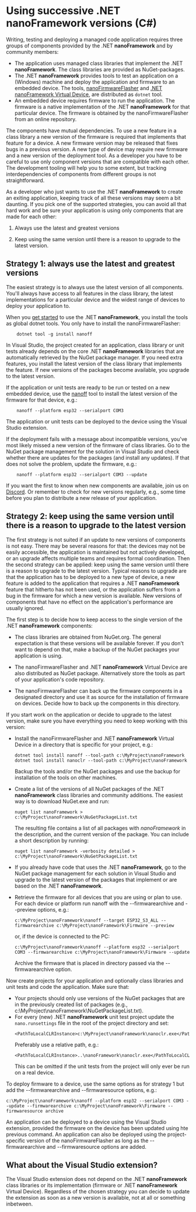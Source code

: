 # Using successive .NET nanoFramework versions (C#)

Writing, testing and deploying a managed code application requires three groups of components provided by the .NET **nanoFramework** and by community members:

- The application uses managed class libraries that implement the .NET **nanoFramework**. The class libraries are provided as NuGet-packages.
- The .NET **nanoFramework** provides tools to test an application on a (Windows) machine and deploy the application and firmware to an embedded device. The tools, [nanoFirmwareFlasher](getting-started-managed#uploading-the-firmware-to-the-board-using-nanofirmwareflasher) and [.NET nanoFramework Virtual Device](virtual-device), are distributed as `dotnet` tool.
- An embedded device requires firmware to run the application. The firmware is a native implementation of the .NET **nanoFramework** for that particular device. The firmware is obtained by the nanoFirmwareFlasher from an online repository.

The components have mutual dependencies. To use a new feature in a class library a new version of the firmware is required that implements that feature for a device. A new firmware version may be released that fixes bugs in a previous version. A new type of device may require new firmware and a new version of the deployment tool. As a developer you have to be careful to use only component versions that are compatible with each other. The development tooling will help you to some extent, but tracking interdependencies of components from different groups is not straightforward. 

As a developer who just wants to use the .NET **nanoFramework** to create an exiting application, keeping track of all these versions may seem a bit daunting. If you pick one of the supported strategies, you can avoid all that hard work and be sure your application is using only components that are made for each other:

1. Always use the latest and greatest versions

2. Keep using the same version until there is a reason to upgrade to the latest version.

## Strategy 1: always use the latest and greatest versions
The easiest strategy is to always use the latest version of all components. You'll always have access to all features in the class library, the latest implementations for a particular device and the widest range of devices to deploy your application to.

When you [get started](getting-started-managed) to use the .NET **nanoFramework**, you install the tools as global dotnet tools. You only have to install the nanoFirmwareFlasher:

```
	dotnet tool -g install nanoff
```

In Visual Studio, the project created for an application, class library or unit tests already depends on the core .NET **nanoFramework** libraries that are automatically retrieved by the NuGet package manager. If you need extra features, you install the latest version of the class library that implements the feature. If new versions of the packages become available, you upgrade to the latest version.

If the application or unit tests are ready to be run or tested on a new embedded device, use the [nanoff](https://github.com/nanoframework/nanoFirmwareFlasher) tool to install the latest version of the firmware for that device, e.g.:
```
	nanoff --platform esp32 --serialport COM3 
```
The application or unit tests can be deployed to the device using the Visual Studio extension.

If the deployment fails with a message about incompatible versions, you've most likely missed a new version of the firmware of class libraries. Go to the NuGet package management for the solution in Visual Studio and check whether there are updates for the packages (and install any updates). If that does not solve the problem, update the firmware, e.g.:
```
	nanoff --platform esp32 --serialport COM3 --update
```

If you want the first to know when new components are available, join us on [Discord](../contact-2). Or remember to check for new versions regularly, e.g., some time before you plan to distribute a new release of your application. 

## Strategy 2: keep using the same version until there is a reason to upgrade to the latest version
The first strategy is not suited if an update to new versions of components is not easy. There may be several reasons for that: the devices may not be easily accessible, the application is maintained but not actively developed, or an upgrade affects multiple teams and requires formal coordination. Then the second strategy can be applied: keep using the same version until there is a reason to upgrade to the latest version. Typical reasons to upgrade are that the application has to be deployed to a new type of device, a new feature is added to the application that requires a .NET **nanoFramework** feature that hitherto has not been used, or the application suffers from a bug in the firmware for which a new version is available. New versions of components that have no effect on the application's performance are usually ignored.

The first step is to decide how to keep access to the single version of the .NET **nanoFramework** components:

- The class libraries are obtained from NuGet.org. The general expectation is that these versions will be available forever. If you don't want to depend on that, make a backup of the NuGet packages your application is using.

- The nanoFirmwareFlasher and .NET **nanoFramework** Virtual Device are also distributed as NuGet package. Alternatively store the tools as part of your application's code repository.

- The nanoFirmwareFlasher can back up the firmware components in a designated directory and use it as source for the installation of firmware on devices. Decide how to back up the components in this directory.

If you start work on the application or decide to upgrade to the latest version, make sure you have everything you need to keep working with this version:

- Install the nanoFirmwareFlasher and .NET **nanoFramework** Virtual Device in a directory that is specific for your project, e.g.:
	```
	dotnet tool install nanoff --tool-path c:\MyProject\nanoFramework
	dotnet tool install nanoclr --tool-path c:\MyProject\nanoFramework
	```
	Backup the tools and/or the NuGet packages and use the backup for installation of the tools on other machines.

- Create a list of the versions of all NuGet packages of the .NET **nanoFramework** class libraries and community additions. The easiest way is to download NuGet.exe and run:
	```
	nuget list nanoFramework > c:\MyProject\nanoFramework\NuGetPackageList.txt
	```
	The resulting file contains a list of all packages with *nanoFramework* in the description, and the current version of the package. You can include a short description by running:
	```
	nuget list nanoFramework -verbosity detailed > c:\MyProject\nanoFramework\NuGetPackageList.txt
	```

- If you already have code that uses the .NET **nanoFramework**, go to the NuGet package management for each solution in Visual Studio and upgrade to the latest version of the packages that implement or are based on the .NET **nanoFramework**.

- Retrieve the firmware for all devices that you are using or plan to use. For each device or platform run nanoff with the --firmwarearchive and --preview options, e.g.:
	```
	c:\MyProject\nanoFramework\nanoff --target ESP32_S3_ALL --firmwarearchive c:\MyProject\nanoFramework\Firmware --preview
	```
	or, if the device is connected to the PC:
	```
	c:\MyProject\nanoFramework\nanoff --platform esp32 --serialport COM3 --firmwarearchive c:\MyProject\nanoFramework\Firmware --update
	```
	Archive the firmware that is placed in directory passed via the --firmwarearchive option.

Now create projects for your application and optionally class libraries and unit tests and code the application. Make sure that:

- Your projects should only use versions of the NuGet packages that are in the previously created list of packages (e.g., c:\MyProject\nanoFramework\NuGetPackageList.txt).
- For every (new) .NET **nanoFramework** unit test project update the `nano.runsettings` file in the root of the project directory and set:
	```
	<PathToLocalCLRInstance>c:\MyProject\nanoFramework\nanoclr.exe</PathToLocalCLRInstance>
	```
	Preferably use a relative path, e.g.:
	```
	<PathToLocalCLRInstance>..\nanoFramework\nanoclr.exe</PathToLocalCLRInstance>
	```
	This can be omitted if the unit tests from the project will only ever be run on a real device.

To deploy firmware to a device, use the same options as for strategy 1 but add the --firmwarearchive and --firmwaresource options, e.g.: 
```
c:\MyProject\nanoFramework\nanoff --platform esp32 --serialport COM3 --update --firmwarearchive c:\MyProject\nanoFramework\Firmware --firmwaresource archive
```

An application can be deployed to a device using the Visual Studio extension, provided the firmware on the device has been updated using hte previous command. An application can also be deployed using the project-specific version of the nanoFirmwareFlasher as long as the --firmwarearchive and --firmwaresource options are added.

## What about the Visual Studio extension?
The Visual Studio extension does not depend on the .NET **nanoFramework** class libraries or its implementation (firmware or .NET **nanoFramework** Virtual Device). Regardless of the chosen strategy you can decide to update the extension as soon as a new version is available, not at all or something inbetween.